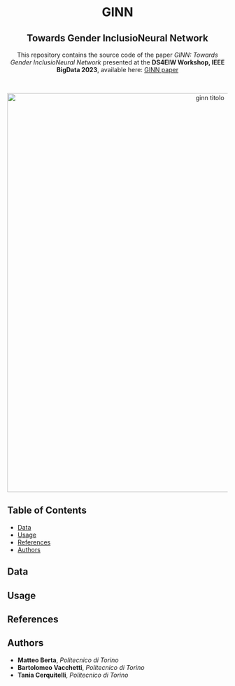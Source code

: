 <div align="center">
  <h1>GINN</h1>
  <h2>Towards Gender InclusioNeural Network</h2>
  <p>
    This repository contains the source code of the paper 
    <i>GINN: Towards Gender InclusioNeural Network</i> presented at the 
    <b>DS4EIW Workshop, IEEE BigData 2023</b>, available here: 
    <a href="https://ieeexplore.ieee.org/document/10386328">GINN paper</a>
  </p>
</div>
<br />




<p align="center">
<img width="911" alt="ginn titolo" src="https://github.com/user-attachments/assets/81e0e24c-6e7c-4714-bde0-758c647e29f6">
</p>




## Table of Contents
- [Data](#data)
- [Usage](#usage)
- [References](#references)
- [Authors](#authors)

## Data

## Usage

## References

## Authors

- **Matteo Berta**, *Politecnico di Torino* 
- **Bartolomeo Vacchetti**, *Politecnico di Torino*
- **Tania Cerquitelli**, *Politecnico di Torino* 
